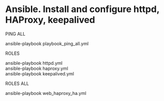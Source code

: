 # Ansible. Install and configure httpd, HAProxy, keepalived
PING ALL


ansible-playbook playbook_ping_all.yml



ROLES

ansible-playbook httpd.yml    
ansible-playbook haproxy.yml    
ansible-playbook keepalived.yml    



ROLES ALL  

ansible-playbook web_haproxy_ha.yml

